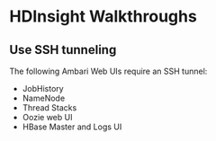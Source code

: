 # HDInsight Walkthroughs

## Use SSH tunneling

The following Ambari Web UIs require an SSH tunnel:
- JobHistory
- NameNode
- Thread Stacks
- Oozie web UI
- HBase Master and Logs UI


